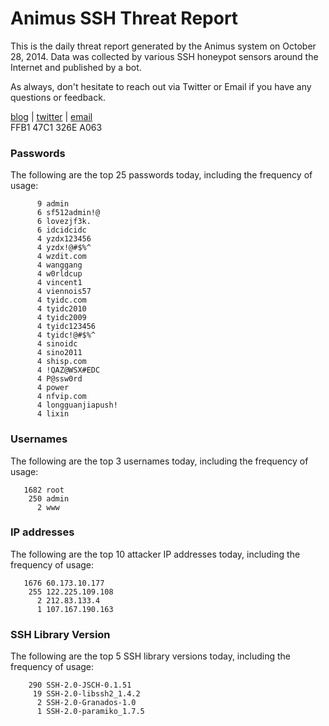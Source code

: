 # Animus SSH Threat Report

This is the daily threat report generated by the Animus system on October 28, 2014. Data was collected by various SSH honeypot sensors around the Internet and published by a bot.  

As always, don't hesitate to reach out via Twitter or Email if you have any questions or feedback.  

[blog](http://morris.guru) | [twitter](https://twitter.com/andrew___morris) | [email](mailto:andrew@morris.guru)  
FFB1 47C1 326E A063  
### Passwords
The following are the top 25 passwords today, including the frequency of usage:
```
      9 admin
      6 sf512admin!@
      6 lovezjf3k.
      6 idcidcidc
      4 yzdx123456
      4 yzdx!@#$%^
      4 wzdit.com
      4 wanggang
      4 w0rldcup
      4 vincent1
      4 viennois57
      4 tyidc.com
      4 tyidc2010
      4 tyidc2009
      4 tyidc123456
      4 tyidc!@#$%^
      4 sinoidc
      4 sino2011
      4 shisp.com
      4 !QAZ@WSX#EDC
      4 P@ssw0rd
      4 power
      4 nfvip.com
      4 longguanjiapush!
      4 lixin
```

### Usernames
The following are the top 3 usernames today, including the frequency of usage:
```
   1682 root
    250 admin
      2 www
```

### IP addresses
The following are the top 10 attacker IP addresses today, including the frequency of usage:
```
   1676 60.173.10.177
    255 122.225.109.108
      2 212.83.133.4
      1 107.167.190.163
```

### SSH Library Version
The following are the top 5 SSH library versions today, including the frequency of usage:
```
    290 SSH-2.0-JSCH-0.1.51
     19 SSH-2.0-libssh2_1.4.2
      2 SSH-2.0-Granados-1.0
      1 SSH-2.0-paramiko_1.7.5
```
